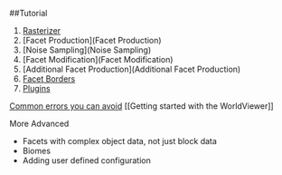 ##Tutorial
1. [Rasterizer](Rasterizer)
2. [Facet Production](Facet Production)
3. [Noise Sampling](Noise Sampling)
4. [Facet Modification](Facet Modification)
5. [Additional Facet Production](Additional Facet Production)
6. [Facet Borders](1.x-Borders)
7. [Plugins](1.x-Plugins)

[Common errors you can avoid](Common-errors-you-can-avoid)
[[Getting started with the WorldViewer]]

More Advanced
- Facets with complex object data, not just block data
- Biomes
- Adding user defined configuration